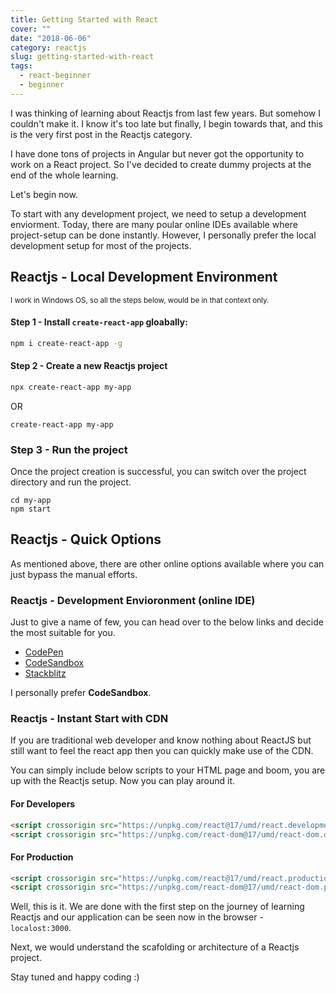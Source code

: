 ```yaml
---
title: Getting Started with React
cover: ""
date: "2018-06-06"
category: reactjs
slug: getting-started-with-react
tags:
  - react-beginner
  - beginner
---
```


I was thinking of learning about Reactjs from last few years. But somehow I couldn't make it. I know it's too late but finally, I begin towards that, and this is the very first post in the Reactjs category.

I have done tons of projects in Angular but never got the opportunity to work on a React project. So I've decided to create dummy projects at the end of the whole learning.

Let's begin now.

To start with any development project, we need to setup a development enviorment. Today, there are many poular online IDEs available where project-setup can be done instantly. However, I personally prefer the local development setup for most of the projects.

## Reactjs - Local Development Environment

<small>I work in Windows OS, so all the steps below, would be in that context only.</small>

#### Step 1 - Install `create-react-app` gloabally:

```bash
npm i create-react-app -g
```

#### Step 2 - Create a new Reactjs project

```bash
npx create-react-app my-app
```

OR

```shell
create-react-app my-app
```

### Step 3 - Run the project

Once the project creation is successful, you can switch over the project directory and run the project.

```shell
cd my-app
npm start
```

## Reactjs - Quick Options

As mentioned above, there are other online options available where you can just bypass the manual efforts.

### Reactjs - Development Envioronment (online IDE)

Just to give a name of few, you can head over to the below links and decide the most suitable for you.

- [CodePen](https://codepen.io/pen?&editors=0010&prefill_data_id=02943edd-01bf-44c1-ab45-2ea17c6661c5)
- [CodeSandbox](https://codesandbox.io/s/new)
- [Stackblitz](https://stackblitz.com/fork/react)

I personally prefer **CodeSandbox**.

### Reactjs - Instant Start with CDN

If you are traditional web developer and know nothing about ReactJS but still want to feel the react app then you can quickly make use of the CDN.

You can simply include below scripts to your HTML page and boom, you are up with the Reactjs setup. Now you can play around it.

#### For Developers

```html
<script crossorigin src="https://unpkg.com/react@17/umd/react.development.js"></script>
<script crossorigin src="https://unpkg.com/react-dom@17/umd/react-dom.development.js"></script>
```

#### For Production

```html
<script crossorigin src="https://unpkg.com/react@17/umd/react.production.min.js"></script>
<script crossorigin src="https://unpkg.com/react-dom@17/umd/react-dom.production.min.js"></script>
```

Well, this is it. We are done with the first step on the journey of learning Reactjs and our application can be seen now in the browser - `localost:3000`.

Next, we would understand the scafolding or architecture of a Reactjs project.

Stay tuned and happy coding :)